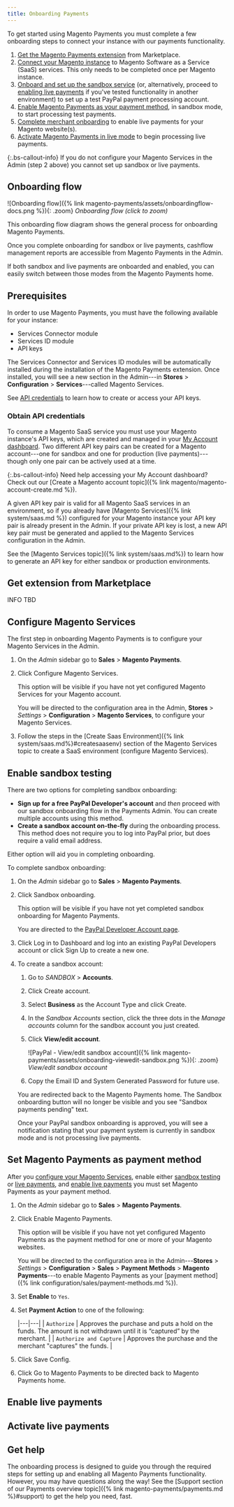 ```yaml
---
title: Onboarding Payments
---
```


To get started using Magento Payments you must complete a few onboarding steps to connect your instance with our payments functionality.

1. [Get the Magento Payments extension](#get-extension-from-marketplace) from Marketplace.
1. [Connect your Magento instance](#configure-magento-services) to Magento Software as a Service (SaaS) services. This only needs to be completed once per Magento instance.
1. [Onboard and set up the sandbox service](#enable-sandbox-testing) (or, alternatively, proceed to [enabling live payments](#enable-live-payments) if you've tested functionality in another environment) to set up a test PayPal payment processing account.
1. [Enable Magento Payments as your payment method](#set-magento-payments-as-payment-method), in sandbox mode, to start processing test payments.
1. [Complete merchant onboarding](#enable-live-payments) to enable live payments for your Magento website(s).
1. [Activate Magento Payments in live mode](#activate-live-payments) to begin processing live payments.

{:.bs-callout-info}
If you do not configure your Magento Services in the Admin (step 2 above) you cannot set up sandbox or live payments.

## Onboarding flow

![Onboarding flow]({% link magento-payments/assets/onboardingflow-docs.png %}){: .zoom}
_Onboarding flow (click to zoom)_

This onboarding flow diagram shows the general process for onboarding Magento Payments.

Once you complete onboarding for sandbox or live payments, cashflow management reports are accessible from Magento Payments in the Admin.

If both sandbox and live payments are onboarded and enabled, you can easily switch between those modes from the Magento Payments home.

## Prerequisites

In order to use Magento Payments, you must have the following available for your instance:

* Services Connector module
* Services ID module
* API keys

The Services Connector and Services ID modules will be automatically installed during the installation of the Magento Payments extension. Once installed, you will see a new section in the Admin---in **Stores** > **Configuration** > **Services**---called Magento Services.

See [API credentials](#obtain-api-credentials) to learn how to create or access your API keys.

### Obtain API credentials

To consume a Magento SaaS service you must use your Magento instance's API keys, which are created and managed in your [My Account dashboard](https://account.magento.com/customer/account/login). Two different API key pairs can be created for a Magento account---one for sandbox and one for production (live payments)---though only one pair can be actively used at a time.

{:.bs-callout-info}
Need help accessing your My Account dashboard? Check out our [Create a Magento account topic]({% link magento/magento-account-create.md %}).

A given API key pair is valid for all Magento SaaS services in an environment, so if you already have [Magento Services]({% link system/saas.md %}) configured for your Magento instance your API key pair is already present in the Admin. If your private API key is lost, a new API key pair must be generated and applied to the Magento Services configuration in the Admin.

See the [Magento Services topic]({% link system/saas.md%}) to learn how to generate an API key for either sandbox or production environments.

## Get extension from Marketplace

INFO TBD
## Configure Magento Services

The first step in onboarding Magento Payments is to configure your Magento Services in the Admin.

1. On the _Admin_ sidebar go to **Sales** > **Magento Payments**.
1. Click <span class="btn">Configure Magento Services</span>.

   This option will be visible if you have not yet configured Magento Services for your Magento account.

   You will be directed to the configuration area in the Admin, **Stores** > _Settings_ > **Configuration** > **Magento Services**, to configure your Magento Services.

1. Follow the steps in the [Create Saas Environment]({% link system/saas.md%}#createsaasenv) section of the Magento Services topic to create a SaaS environment (configure Magento Services).

## Enable sandbox testing

There are two options for completing sandbox onboarding:

* **Sign up for a free PayPal Developer's account** and _then_ proceed with our sandbox onboarding flow in the Payments Admin. You can create multiple accounts using this method.
* **Create a sandbox account on-the-fly** during the onboarding process. This method does not require you to log into PayPal prior, but does require a valid email address.

Either option will aid you in completing onboarding.

To complete sandbox onboarding:

1. On the _Admin_ sidebar go to **Sales** > **Magento Payments**.
1. Click <span class="btn">Sandbox onboarding</span>.

   This option will be visible if you have not yet completed sandbox onboarding for Magento Payments.

   You are directed to the [PayPal Developer Account page](https://developer.paypal.com/developer/accounts/).

1. Click <span class="btn">Log in to Dashboard</span> and log into an existing PayPal Developers account or click <span class="btn">Sign Up</span> to create a new one.
1. To create a sandbox account:
   1. Go to _SANDBOX_ > **Accounts**.
   1. Click <span class="btn">Create account</span>.
   1. Select **Business** as the Account Type and click <span class="btn">Create</span>.
   1. In the _Sandbox Accounts_ section, click the three dots in the _Manage accounts_ column for the sandbox account you just created.
   1. Click **View/edit account**.

      ![PayPal - View/edit sandbox account]({% link magento-payments/assets/onboarding-viewedit-sandbox.png %}){: .zoom}
      _View/edit sandbox account_

   1. Copy the Email ID and System Generated Password for future use.

   You are redirected back to the Magento Payments home. The <span class="btn">Sandbox onboarding</span> button will no longer be visible and you see "Sandbox payments pending" text.

   Once your PayPal sandbox onboarding is approved, you will see a notification stating that your payment system is currently in sandbox mode and is not processing live payments.

## Set Magento Payments as payment method

After you [configure your Magento Services](#configure-magento-services), enable either [sandbox testing](#enable-sandbox-testing) or [live payments](#enable-live-payments), and [enable live payments](#enable-live-payments) you must set Magento Payments as your payment method.

1. On the _Admin_ sidebar go to **Sales** > **Magento Payments**.
1. Click <span class="btn">Enable Magento Payments</span>.

   This option will be visible if you have not yet configured Magento Payments as the payment method for one or more of your Magento websites.

   You will be directed to the configuration area in the Admin---**Stores** > _Settings_ > **Configuration** > **Sales** > **Payment Methods** > **Magento Payments**---to enable Magento Payments as your [payment method]({% link configuration/sales/payment-methods.md %}).

1. Set **Enable** to `Yes`.
1. Set **Payment Action** to one of the following:

   |---|---|
   | `Authorize`  |  Approves the purchase and puts a hold on the funds. The amount is not withdrawn until it is “captured” by the merchant. |
   | `Authorize and Capture`  | Approves the purchase and the merchant "captures" the funds. |

1. Click <span class="btn">Save Config</span>.
1. Click <span class="btn">Go to Magento Payments</span> to be directed back to Magento Payments home.

## Enable live payments

## Activate live payments

## Get help

The onboarding process is designed to guide you through the required steps for setting up and enabling all Magento Payments functionality. However, you may have questions along the way! See the [Support section of our Payments overview topic]({% link magento-payments/payments.md %}#support) to get the help you need, fast.